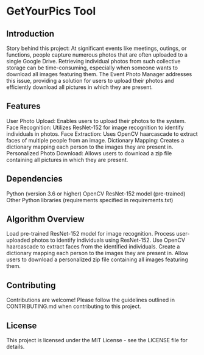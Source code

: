 # GetYourPics Tool
## Introduction<a name="introduction"></a>
Story behind this project:
At significant events like meetings, outings, or functions, people capture numerous photos that are often uploaded to a single Google Drive. Retrieving individual photos from such collective storage can be time-consuming, especially when someone wants to download all images featuring them. The Event Photo Manager addresses this issue, providing a solution for users to upload their photos and efficiently download all pictures in which they are present.

## Features<a name="features"></a>

User Photo Upload: Enables users to upload their photos to the system.
Face Recognition: Utilizes ResNet-152 for image recognition to identify individuals in photos.
Face Extraction: Uses OpenCV haarcascade to extract faces of multiple people from an image.
Dictionary Mapping: Creates a dictionary mapping each person to the images they are present in.
Personalized Photo Download: Allows users to download a zip file containing all pictures in which they are present.

## Dependencies<a name="dependencies"></a>
Python (version 3.6 or higher)
OpenCV
ResNet-152 model (pre-trained)
Other Python libraries (requirements specified in requirements.txt) 

## Algorithm Overview<a name="algorithm-overview"></a>
Load pre-trained ResNet-152 model for image recognition.
Process user-uploaded photos to identify individuals using ResNet-152.
Use OpenCV haarcascade to extract faces from the identified individuals.
Create a dictionary mapping each person to the images they are present in.
Allow users to download a personalized zip file containing all images featuring them.

## Contributing<a name="contributing"></a>
Contributions are welcome! Please follow the guidelines outlined in CONTRIBUTING.md when contributing to this project.

## License<a name="license"></a>
This project is licensed under the MIT License - see the LICENSE file for details.
